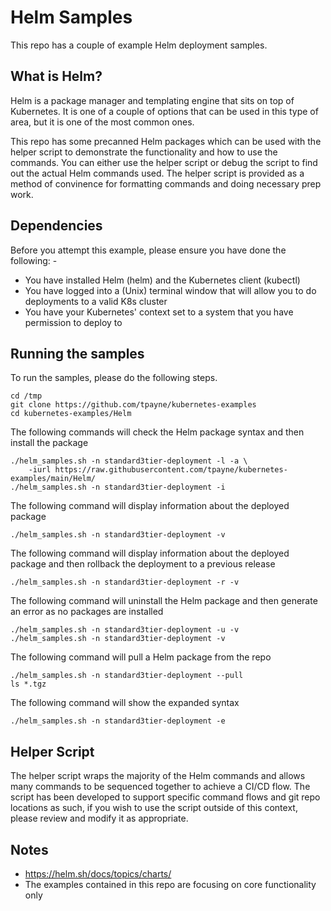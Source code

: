 Helm Samples
============

This repo has a couple of example Helm deployment samples.

What is Helm?
-------------
Helm is a package manager and templating engine that sits on top of Kubernetes. It is one of a couple of options
that can be used in this type of area, but it is one of the most common ones.

This repo has some precanned Helm packages which can be used with the helper script to demonstrate the functionality
and how to use the commands. You can either use the helper script or debug the script to find out the actual Helm
commands used. The helper script is provided as a method of convinence for formatting commands and doing necessary
prep work.

Dependencies
------------
Before you attempt this example, please ensure you have done the following: -
- You have installed Helm (helm) and the Kubernetes client (kubectl)
- You have logged into a (Unix) terminal window that will allow you to do deployments to a valid K8s cluster
- You have your Kubernetes' context set to a system that you have permission to deploy to

Running the samples
-------------------
To run the samples, please do the following steps.

    cd /tmp
    git clone https://github.com/tpayne/kubernetes-examples
    cd kubernetes-examples/Helm

The following commands will check the Helm package syntax and then install the package

    ./helm_samples.sh -n standard3tier-deployment -l -a \
        -iurl https://raw.githubusercontent.com/tpayne/kubernetes-examples/main/Helm/
    ./helm_samples.sh -n standard3tier-deployment -i

The following command will display information about the deployed package

    ./helm_samples.sh -n standard3tier-deployment -v

The following command will display information about the deployed package and then rollback the
deployment to a previous release

    ./helm_samples.sh -n standard3tier-deployment -r -v

The following command will uninstall the Helm package and then generate an error as no packages are
installed

    ./helm_samples.sh -n standard3tier-deployment -u -v
    ./helm_samples.sh -n standard3tier-deployment -v

The following command will pull a Helm package from the repo

    ./helm_samples.sh -n standard3tier-deployment --pull
    ls *.tgz

The following command will show the expanded syntax

    ./helm_samples.sh -n standard3tier-deployment -e

Helper Script
-------------
The helper script wraps the majority of the Helm commands and allows many commands to be sequenced together 
to achieve a CI/CD flow. The script has been developed to support specific command flows and git repo locations
as such, if you wish to use the script outside of this context, please review and modify it as appropriate.

Notes
-----
- https://helm.sh/docs/topics/charts/
- The examples contained in this repo are focusing on core functionality only
